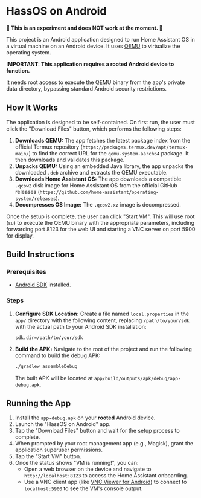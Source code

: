 # HassOS on Android


**🚨 This is an experiment and does NOT work at the moment. 🚨**


This project is an Android application designed to run Home Assistant OS in a virtual machine on an Android device. It uses [QEMU](https://www.qemu.org/) to virtualize the operating system.

**IMPORTANT: This application requires a rooted Android device to function.**

It needs root access to execute the QEMU binary from the app's private data directory, bypassing standard Android security restrictions.

## How It Works

The application is designed to be self-contained. On first run, the user must click the "Download Files" button, which performs the following steps:

1.  **Downloads QEMU:** The app fetches the latest package index from the official Termux repository (`https://packages.termux.dev/apt/termux-main/`) to find the correct URL for the `qemu-system-aarch64` package. It then downloads and validates this package.
2.  **Unpacks QEMU:** Using an embedded Java library, the app unpacks the downloaded `.deb` archive and extracts the QEMU executable.
3.  **Downloads Home Assistant OS:** The app downloads a compatible `.qcow2` disk image for Home Assistant OS from the official GitHub releases (`https://github.com/home-assistant/operating-system/releases`).
4.  **Decompresses OS Image:** The `.qcow2.xz` image is decompressed.

Once the setup is complete, the user can click "Start VM". This will use root (`su`) to execute the QEMU binary with the appropriate parameters, including forwarding port 8123 for the web UI and starting a VNC server on port 5900 for display.

## Build Instructions

### Prerequisites
-   [Android SDK](https://developer.android.com/studio) installed.

### Steps
1.  **Configure SDK Location:**
    Create a file named `local.properties` in the `app/` directory with the following content, replacing `/path/to/your/sdk` with the actual path to your Android SDK installation:
    ```
    sdk.dir=/path/to/your/sdk
    ```

2.  **Build the APK:**
    Navigate to the root of the project and run the following command to build the debug APK:
    ```bash
    ./gradlew assembleDebug
    ```
    The built APK will be located at `app/build/outputs/apk/debug/app-debug.apk`.

## Running the App

1.  Install the `app-debug.apk` on your **rooted** Android device.
2.  Launch the "HassOS on Android" app.
3.  Tap the "Download Files" button and wait for the setup process to complete.
4.  When prompted by your root management app (e.g., Magisk), grant the application superuser permissions.
5.  Tap the "Start VM" button.
6.  Once the status shows "VM is running!", you can:
    -   Open a web browser on the device and navigate to `http://localhost:8123` to access the Home Assistant onboarding.
    -   Use a VNC client app (like [VNC Viewer for Android](https://play.google.com/store/apps/details?id=com.realvnc.viewer.android)) to connect to `localhost:5900` to see the VM's console output.